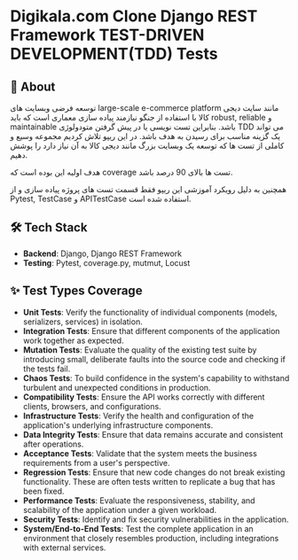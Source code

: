 # Digikala.com Clone Django REST Framework TEST-DRIVEN DEVELOPMENT(TDD) Tests

## 📖 About
توسعه فرضی وبسایت های large-scale e-commerce platform مانند سایت دیجی کالا با استفاده از جنگو نیازمند پیاده سازی معماری است که باید robust, reliable و maintainable باشد. بنابراین تست نویسی یا در پیش گرفتن متودولوژی TDD می تواند یک گزینه مناسب برای رسیدن به هدف باشد. در این ریپو تلاش کردیم مجموعه وسیع و کاملی از تست ها که توسعه یک وبسایت بزرگ مانند دیجی کالا به آن نیاز دارد را پوشش دهیم.

هدف اولیه این بوده است که coverage تست ها بالای 90 درصد باشد.

همچنین به دلیل رویکرد آموزشی این ریپو فقط قسمت تست های پروژه پیاده سازی و  از Pytest, TestCase و APITestCase استفاده شده است.


## 🛠 Tech Stack
- **Backend**: Django, Django REST Framework
- **Testing**: Pytest, coverage.py, mutmut, Locust


## ✨ Test Types Coverage
- **Unit Tests**: Verify the functionality of individual components (models, serializers, services) in isolation.
- **Integration Tests**: Ensure that different components of the application work together as expected.
- **Mutation Tests**: Evaluate the quality of the existing test suite by introducing small, deliberate faults into the source code and checking if the tests fail.
- **Chaos Tests**: To build confidence in the system's capability to withstand turbulent and unexpected conditions in production.
- **Compatibility Tests**: Ensure the API works correctly with different clients, browsers, and configurations.
- **Infrastructure Tests**: Verify the health and configuration of the application's underlying infrastructure components.
- **Data Integrity Tests**: Ensure that data remains accurate and consistent after operations.
- **Acceptance Tests**: Validate that the system meets the business requirements from a user's perspective.
- **Regression Tests**: Ensure that new code changes do not break existing functionality. These are often tests written to replicate a bug that has been fixed.
- **Performance Tests**: Evaluate the responsiveness, stability, and scalability of the application under a given workload.
- **Security Tests**: Identify and fix security vulnerabilities in the application.
- **System/End-to-End Tests**: Test the complete application in an environment that closely resembles production, including integrations with external services.
